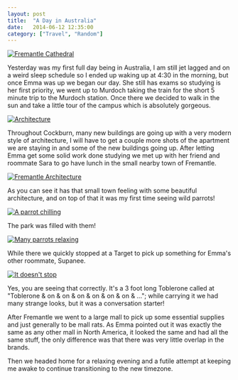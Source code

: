 ```yaml
---
layout: post
title:  "A Day in Australia"
date:   2014-06-12 12:35:00
category: ["Travel", "Random"]
---
```


[![Fremantle Cathedral](http://i.imgur.com/LOfgbGCl.jpg)](http://i.imgur.com/LOfgbGC.jpg)

Yesterday was my first full day being in Australia, I am still jet lagged and on a weird sleep schedule so I ended up waking up at 4:30 in the morning, but once Emma was up we began our day. She still has exams so studying is her first priority, we went up to Murdoch taking the train for the short 5 minute trip to the Murdoch station. Once there we decided to walk in the sun and take a little tour of the campus which is absolutely gorgeous.

[![Architecture](http://i.imgur.com/twhnCDMl.jpg)](http://i.imgur.com/twhnCDM.jpg)

Throughout Cockburn, many new buildings are going up with a very modern style of architecture, I will have to get a couple more shots of the apartment we are staying in and some of the new buildings going up. After letting Emma get some solid work done studying we met up with her friend and roommate Sara to go have lunch in the small nearby town of Fremantle.

[![Fremantle Architecture](http://i.imgur.com/gCSUKk1l.jpg)](http://i.imgur.com/gCSUKk1.jpg)

As you can see it has that small town feeling with some beautiful architecture, and on top of that it was my first time seeing wild parrots!

[![A parrot chilling](http://i.imgur.com/IYP3Gkkl.jpg)](http://i.imgur.com/IYP3Gkk.jpg)

The park was filled with them!

[![Many parrots relaxing](http://i.imgur.com/Dj2a3Pql.jpg)](http://i.imgur.com/Dj2a3Pq.jpg)

While there we quickly stopped at a Target to pick up something for Emma's other roommate, Supanee.

[![It doesn't stop](http://i.imgur.com/ao0Bs3ml.jpg)](http://i.imgur.com/ao0Bs3m.jpg)

Yes, you are seeing that correctly. It's a 3 foot long Toblerone called at "Toblerone & on & on & on & on & on & on & ..."; while carrying it we had many strange looks, but it was a conversation starter!

After Fremantle we went to a large mall to pick up some essential supplies and just generally to be mall rats. As Emma pointed out it was exactly the same as any other mall in North America, it looked the same and had all the same stuff, the only difference was that there was very little overlap in the brands.

Then we headed home for a relaxing evening and a futile attempt at keeping me awake to continue transitioning to the new timezone.
